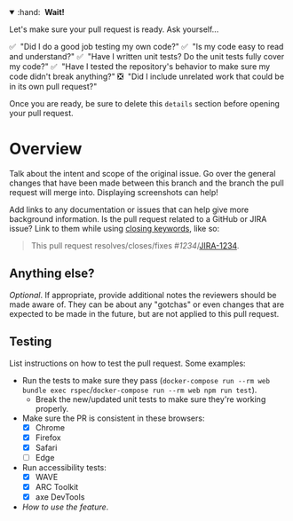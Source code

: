 <details open>
<summary> :hand:&nbsp;&nbsp;<strong>Wait!</strong></summary>

Let's make sure your pull request is ready. Ask yourself...

:white_check_mark:&nbsp;&nbsp;"Did I do a good job testing my own code?"
:white_check_mark:&nbsp;&nbsp;"Is my code easy to read and understand?"
:white_check_mark:&nbsp;&nbsp;"Have I written unit tests? Do the unit tests fully cover my code?"
:white_check_mark:&nbsp;&nbsp;"Have I tested the repository's behavior to make sure my code didn't break anything?"
:negative_squared_cross_mark:&nbsp;&nbsp;"Did I include unrelated work that could be in its own pull request?"

Once you are ready, be sure to delete this `details` section before opening your pull request.
</details>

# Overview
Talk about the intent and scope of the original issue. Go over the general changes that have been made between this branch and the branch the pull request will merge into. Displaying screenshots can help!

Add links to any documentation or issues that can help give more background information. Is the pull request related to a GitHub or JIRA issue? Link to them while using [closing keywords](https://docs.github.com/articles/closing-issues-using-keywords), like so:

> This pull request resolves/closes/fixes #_1234_/[JIRA-1234](https://mlit.atlassian.net/browse/JIRA-1234).

## Anything else?
_Optional_. If appropriate, provide additional notes the reviewers should be made aware of. They can be about any "gotchas" or even changes that are expected to be made in the future, but are not applied to this pull request.

## Testing
List instructions on how to test the pull request. Some examples:

- Run the tests to make sure they pass (`docker-compose run --rm web bundle exec rspec`/`docker-compose run --rm web npm run test`).
  - Break the new/updated unit tests to make sure they're working properly.
- Make sure the PR is consistent in these browsers:
  - [x] Chrome
  - [x] Firefox
  - [x] Safari
  - [ ] Edge
- Run accessibility tests:
  - [x] WAVE
  - [x] ARC Toolkit
  - [x] axe DevTools
- _How to use the feature_.
